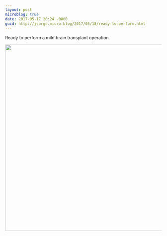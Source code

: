 ```yaml
---
layout: post
microblog: true
date: 2017-05-17 20:24 -0800
guid: http://jsorge.micro.blog/2017/05/18/ready-to-perform.html
---
```

Ready to perform a mild brain transplant operation. 

<img src="http://jsorge.micro.blog/uploads/2017/2fa6b4bc77.jpg" width="600" height="600" style="height: auto" />
